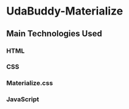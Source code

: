 # UdaBuddy-Materialize

## Main Technologies Used
### HTML 
### CSS 
### Materialize.css 
### JavaScript
